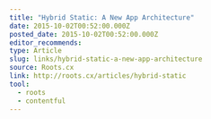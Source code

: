 ```yaml
---
title: "Hybrid Static: A New App Architecture"
date: 2015-10-02T00:52:00.000Z
posted_date: 2015-10-02T00:52:00.000Z
editor_recommends:
type: Article
slug: links/hybrid-static-a-new-app-architecture
source: Roots.cx
link: http://roots.cx/articles/hybrid-static
tool:
  - roots
  - contentful
---
```





